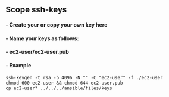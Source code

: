 ## Scope ssh-keys 
#### - Create your or copy your own key here
#### - Name your keys as follows: 
####	- ec2-user/ec2-user.pub 

#### - Example 
```
ssh-keygen -t rsa -b 4096 -N "" -C "ec2-user" -f ./ec2-user
chmod 600 ec2-user && chmod 644 ec2-user.pub
cp ec2-user* ../../../ansible/files/keys
```
